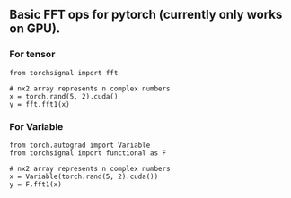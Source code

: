 ## Basic FFT ops for pytorch (currently only works on GPU).

### For tensor
````
from torchsignal import fft

# nx2 array represents n complex numbers
x = torch.rand(5, 2).cuda()
y = fft.fft1(x)
````

### For Variable
````
from torch.autograd import Variable
from torchsignal import functional as F

# nx2 array represents n complex numbers
x = Variable(torch.rand(5, 2).cuda())
y = F.fft1(x)
````
